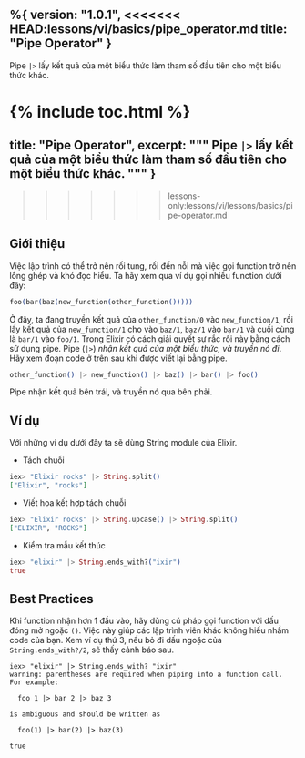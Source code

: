 %{
  version: "1.0.1",
<<<<<<< HEAD:lessons/vi/basics/pipe_operator.md
  title: "Pipe Operator"
}
---

Pipe `|>` lấy kết quả của một biểu thức làm tham số đầu tiên cho một biểu thức khác.

{% include toc.html %}
=======
  title: "Pipe Operator",
  excerpt: """
  Pipe `|>` lấy kết quả của một biểu thức làm tham số đầu tiên cho một biểu thức khác.
  """
}
---
>>>>>>> lessons-only:lessons/vi/lessons/basics/pipe-operator.md

## Giới thiệu

Việc lập trình có thể trở nên rối tung, rối đến nỗi mà việc gọi function trở nên lồng ghép và khó đọc hiểu. Ta hãy xem qua ví dụ gọi nhiều function dưới đây:

```elixir
foo(bar(baz(new_function(other_function()))))
```

Ở đây, ta đang truyền kết quả của `other_function/0` vào `new_function/1`, rồi lấy kết quả của `new_function/1` cho vào `baz/1`, `baz/1` vào `bar/1` và cuối cùng là `bar/1` vào `foo/1`. Trong Elixir có cách giải quyết sự rắc rối này bằng cách sử dụng pipe. Pipe (`|>`) *nhận kết quả của một biểu thức, và truyền nó đi*. Hãy xem đoạn code ở trên sau khi được viết lại bằng pipe.

```elixir
other_function() |> new_function() |> baz() |> bar() |> foo()
```

Pipe nhận kết quả bên trái, và truyền nó qua bên phải.

## Ví dụ

Với những ví dụ dưới đây ta sẽ dùng String module của Elixir.

- Tách chuỗi

```elixir
iex> "Elixir rocks" |> String.split()
["Elixir", "rocks"]
```

- Viết hoa kết hợp tách chuỗi

```elixir
iex> "Elixir rocks" |> String.upcase() |> String.split()
["ELIXIR", "ROCKS"]
```

- Kiểm tra mẫu kết thúc

```elixir
iex> "elixir" |> String.ends_with?("ixir")
true
```

## Best Practices

Khi function nhận hơn 1 đầu vào, hãy dùng cú pháp gọi function với
dấu đóng mở ngoặc `()`. Việc này giúp các lập trình viên khác
không hiểu nhầm code của bạn.  Xem ví dụ thứ 3, nếu bỏ đi dấu
ngoặc của `String.ends_with?/2`, sẽ thấy cảnh báo sau.

```shell
iex> "elixir" |> String.ends_with? "ixir"
warning: parentheses are required when piping into a function call. For example:

  foo 1 |> bar 2 |> baz 3

is ambiguous and should be written as

  foo(1) |> bar(2) |> baz(3)

true
```
